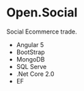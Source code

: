 # Open.Social
 
 Social Ecommerce trade. 
 
 * Angular 5
 * BootStrap 
 * MongoDB
 * SQL Serve
 * .Net Core 2.0
 * EF
